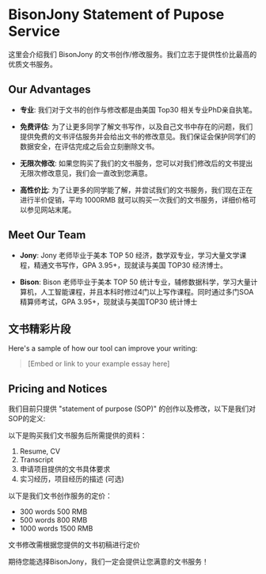 # BisonJony Statement of Pupose Service

这里会介绍我们 BisonJony 的文书创作/修改服务。我们立志于提供性价比最高的优质文书服务。

## Our Advantages

- **专业**: 我们对于文书的创作与修改都是由美国 Top30 相关专业PhD亲自执笔。

- **免费评估**: 为了让更多同学了解文书写作，以及自己文书中存在的问题，我们提供免费的文书评估服务并会给出文书的修改意见。我们保证会保护同学们的数据安全，在评估完成之后会立刻删除文书。

- **无限次修改**: 如果您购买了我们的文书服务，您可以对我们修改后的文书提出无限次修改意见，我们会一直改到您满意。

- **高性价比**: 为了让更多的同学能了解，并尝试我们的文书服务，我们现在正在进行半价促销，平均 1000RMB 就可以购买一次我们的文书服务，详细价格可以参见网站末尾。

## Meet Our Team

- **Jony**: Jony 老师毕业于美本 TOP 50 经济，数学双专业，学习大量文学课程，精通文书写作​，GPA 3.95+，现就读与美国 TOP30 经济博士。
  
- **Bison**: Bison 老师毕业于美本 TOP 50 统计专业，辅修数据科学，学习大量计算机，人工智能课程，并且本科时修过4门以上写作课程。同时通过多门SOA精算师考试，GPA 3.95+，现就读与美国TOP30 统计博士

## 文书精彩片段

Here's a sample of how our tool can improve your writing:

> [Embed or link to your example essay here]

## Pricing and Notices

我们目前只提供 "statement of purpose (SOP)" 的创作以及修改，以下是我们对SOP的定义:

以下是购买我们文书服务后所需提供的资料：
1. Resume, CV
2. Transcript
3. 申请项目提供的文书具体要求
4. 实习经历，项目经历的描述 (可选)

以下是我们文书创作服务的定价：
- 300 words 500 RMB
- 500 words 800 RMB
- 1000 words 1500 RMB

文书修改需根据您提供的文书初稿进行定价

期待您能选择BisonJony，我们一定会提供让您满意的文书服务！
